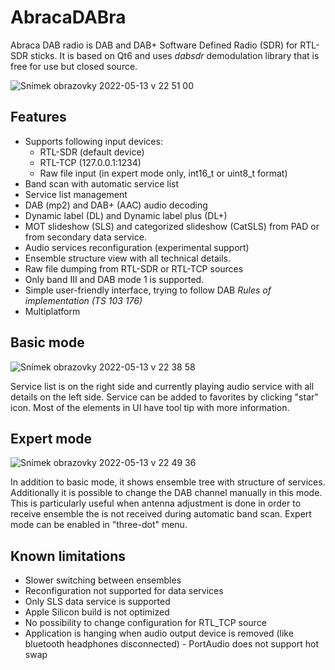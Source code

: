 # AbracaDABra
Abraca DAB radio is DAB and DAB+ Software Defined Radio (SDR) for RTL-SDR sticks. 
It is based on Qt6 and uses _dabsdr_ demodulation library that is free for use but closed source. 

![Snímek obrazovky 2022-05-13 v 22 51 00](https://user-images.githubusercontent.com/6438380/168488691-65716cac-63fa-49fe-9e89-d382956c28d3.png)

## Features
* Supports following input devices:
  * RTL-SDR (default device)
  * RTL-TCP (127.0.0.1:1234) 
  * Raw file input (in expert mode only, int16_t or uint8_t format)
* Band scan with automatic service list
* Service list management
* DAB (mp2) and DAB+ (AAC) audio decoding
* Dynamic label (DL) and Dynamic label plus (DL+)
* MOT slideshow (SLS) and categorized slideshow (CatSLS) from PAD or from secondary data service.
* Audio services reconfiguration (experimental support)
* Ensemble structure view with all technical details.
* Raw file dumping from RTL-SDR or RTL-TCP sources
* Only band III and DAB mode 1 is supported.
* Simple user-friendly interface, trying to follow DAB _Rules of implementation (TS 103 176)_
* Multiplatform

## Basic mode
![Snímek obrazovky 2022-05-13 v 22 38 58](https://user-images.githubusercontent.com/6438380/168489179-7157c8e5-ecba-4cc2-9e7e-31432479acc2.png)

Service list is on the right side and currently playing audio service with all details on the left side. 
Service can be added to favorites by clicking "star" icon. 
Most of the elements in UI have tool tip with more information.

## Expert mode

![Snímek obrazovky 2022-05-13 v 22 49 36](https://user-images.githubusercontent.com/6438380/168489297-bf12730c-ffc9-415a-9e45-7e7cebe0de39.png)

In addition to basic mode, it shows ensemble tree with structure of services. 
Additionally it is possible to change the DAB channel manually in this mode. 
This is particularly useful when antenna adjustment is done in order to receive ensemble the is not received during automatic band scan.
Expert mode can be enabled in "three-dot" menu.

## Known limitations
* Slower switching between ensembles
* Reconfiguration not supported for data services
* Only SLS data service is supported 
* Apple Silicon build is not optimized
* No possibility to change configuration for RTL_TCP source
* Application is hanging when audio output device is removed (like bluetooth headphones disconnected) - PortAudio does not support hot swap
